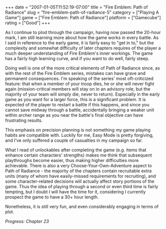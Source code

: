 +++
date = "2007-01-05T11:52:19-07:00"
title = "Fire Emblem: Path of Radiance"
slug = "fire-emblem-path-of-radiance-5"
category = ["Playing A Game"]
game = ["Fire Emblem: Path of Radiance"]
platform = ["Gamecube"]
rating = ["Good"]
+++

As I continue to plod through the campaign, having now passed the 20-hour mark, I am still learning more about how the game works in every battle.  As I said in reference to the early game, it is fairly easy to "get in to," but the complexity and somewhat difficulty of later chapters requires of the player a much deeper understanding of Fire Emblem's inner workings.  The game has a fairly high learning curve, and if you want to do well, fairly steep.

Doing well is one of the more critical elements of Path of Radiance since, as with the rest of the Fire Emblem series, mistakes can have grave and permanent consequences.  I'm speaking of the series' most oft-criticized feature: that when a member of your troop dies, he or she will never fight again (mission-critical members will stay on in an advisory role, but the majority of your team will simply die, never to return).  Especially in the early game as you want for a larger force, this is a significant problem.  It is expected of the player to restart a battle if this happens, and since you cannot save midway through a battle, accidentally bringing a weaker unit within archer range as you near the battle's final objective can have frustrating results.

This emphasis on precision planning is not something my game playing habits are compatible with.  Luckily for me, Easy Mode is pretty forgiving, and I've only suffered a couple of casualties in my campaign so far.

What I read of unlockables after completing the game (e.g. items that enhance certain characters' strengths) makes me think that subsequent playthroughs become easier, thus making higher difficulties more achievable.  There is also a very Choose-Your-Own-Adventure aspect to Path of Radiance - the majority of the chapters contain recruitable extra units (many of whom have easily-missed requirements for recruiting), and some character-related decisions will actually affect story portions of the game.  Thus the idea of playing through a second or even third time is fairly tempting, but I doubt I will have the time for it, considering I currently prospect the game to have a 30+ hour length.

Nonetheless, it is still very fun, and even considerably engaging in terms of plot.

<i>Progress: Chapter 23</i>